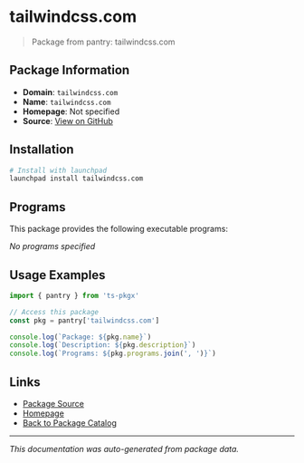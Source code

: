 # tailwindcss.com

> Package from pantry: tailwindcss.com

## Package Information

- **Domain**: `tailwindcss.com`
- **Name**: `tailwindcss.com`
- **Homepage**: Not specified
- **Source**: [View on GitHub](https://github.com/pkgxdev/pantry/tree/main/projects/tailwindcss.com/package.yml)

## Installation

```bash
# Install with launchpad
launchpad install tailwindcss.com
```

## Programs

This package provides the following executable programs:

*No programs specified*

## Usage Examples

```typescript
import { pantry } from 'ts-pkgx'

// Access this package
const pkg = pantry['tailwindcss.com']

console.log(`Package: ${pkg.name}`)
console.log(`Description: ${pkg.description}`)
console.log(`Programs: ${pkg.programs.join(', ')}`)
```

## Links

- [Package Source](https://github.com/pkgxdev/pantry/tree/main/projects/tailwindcss.com/package.yml)
- [Homepage](#)
- [Back to Package Catalog](../../package-catalog.md)

---

*This documentation was auto-generated from package data.*
